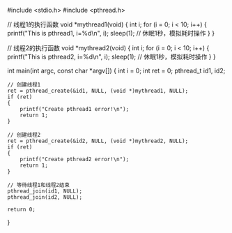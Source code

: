#include <stdio.h>
#include <pthread.h>

// 线程1的执行函数
void *mythread1(void)
{
    int i;
    for (i = 0; i < 10; i++)
    {
        printf("This is pthread1, i=%d\n", i);
        sleep(1); // 休眠1秒，模拟耗时操作
    }
}

// 线程2的执行函数
void *mythread2(void)
{
    int i;
    for (i = 0; i < 10; i++)
    {
        printf("This is pthread2, i=%d\n", i);
        sleep(1); // 休眠1秒，模拟耗时操作
    }
}

int main(int argc, const char *argv[])
{
    int i = 0;
    int ret = 0;
    pthread_t id1, id2;

    // 创建线程1
    ret = pthread_create(&id1, NULL, (void *)mythread1, NULL);
    if (ret)
    {
        printf("Create pthread1 error!\n");
        return 1;
    }

    // 创建线程2
    ret = pthread_create(&id2, NULL, (void *)mythread2, NULL);
    if (ret)
    {
        printf("Create pthread2 error!\n");
        return 1;
    }

    // 等待线程1和线程2结束
    pthread_join(id1, NULL);
    pthread_join(id2, NULL);

    return 0;
}
